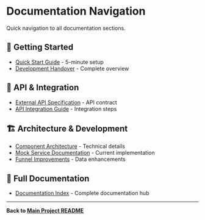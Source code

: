 # Documentation Navigation

Quick navigation to all documentation sections.

## 🚀 Getting Started
- [Quick Start Guide](guides/QUICK_START_GUIDE.md) - 5-minute setup
- [Development Handover](guides/DEVELOPMENT_HANDOVER.md) - Complete overview

## 🔌 API & Integration
- [External API Specification](api/EXTERNAL_API_SPEC.md) - API contract
- [API Integration Guide](api/API_INTEGRATION_GUIDE.md) - Integration steps

## 🏗 Architecture & Development
- [Component Architecture](architecture/COMPONENT_ARCHITECTURE.md) - Technical details
- [Mock Service Documentation](development/MOCK_SERVICE_README.md) - Current implementation
- [Funnel Improvements](development/REALISTIC_FUNNEL_IMPROVEMENTS.md) - Data enhancements

## 📖 Full Documentation
- [Documentation Index](README.md) - Complete documentation hub

---

**Back to [Main Project README](../README.md)**
